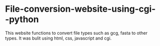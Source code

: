 # File-conversion-website-using-cgi--python
This website functions to convert file types such as gcg, fasta to other types.
It was bulit using html, css, javascript and cgi.
